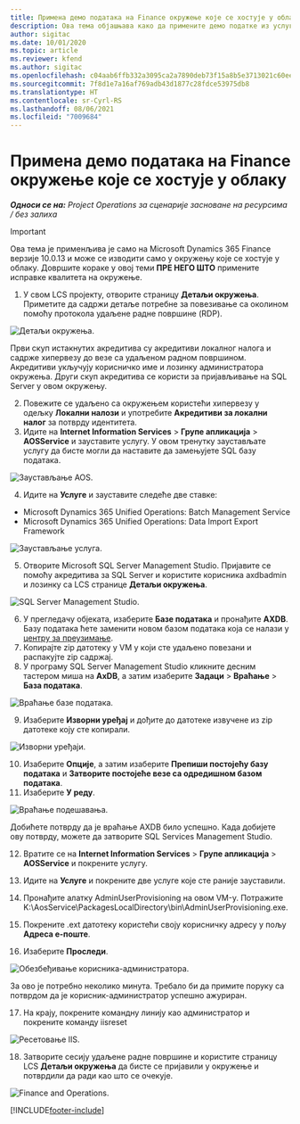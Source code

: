 ```yaml
---
title: Примена демо података на Finance окружење које се хостује у облаку
description: Ова тема објашњава како да примените демо податке из услуге Project Operations на Dynamics 365 Finance окружење хостовано у облаку.
author: sigitac
ms.date: 10/01/2020
ms.topic: article
ms.reviewer: kfend
ms.author: sigitac
ms.openlocfilehash: c04aab6ffb332a3095ca2a7890deb73f15a8b5e3713021c60eec02eb13dbd0cb
ms.sourcegitcommit: 7f8d1e7a16af769adb43d1877c28fdce53975db8
ms.translationtype: HT
ms.contentlocale: sr-Cyrl-RS
ms.lasthandoff: 08/06/2021
ms.locfileid: "7009684"
---
```

# <a name="apply-demo-data-to-a-finance-cloud-hosted-environment"></a>Примена демо података на Finance окружење које се хостује у облаку

_**Односи се на:** Project Operations за сценарије засноване на ресурсима / без залиха_

> [!IMPORTANT]
> Ова тема је применљива је само на Microsoft Dynamics 365 Finance верзије 10.0.13 и може се изводити само у окружењу које се хостује у облаку. Довршите кораке у овој теми **ПРЕ НЕГО ШТО** примените исправке квалитета на окружење.

1. У свом LCS пројекту, отворите страницу **Детаљи окружења**. Приметите да садржи детаље потребне за повезивање са околином помоћу протокола удаљене радне површине (RDP).

![Детаљи окружења.](./media/1EnvironmentDetails.png)

Први скуп истакнутих акредитива су акредитиви локалног налога и садрже хипервезу до везе са удаљеном радном површином. Акредитиви укључују корисничко име и лозинку администратора окружења. Други скуп акредитива се користи за пријављивање на SQL Server у овом окружењу.

2. Повежите се удаљено са окружењем користећи хипервезу у одељку **Локални налози** и употребите **Акредитиви за локални налог** за потврду идентитета.
3. Идите на **Internet Information Services** > **Групе апликација** > **AOSService** и зауставите услугу. У овом тренутку заустављате услугу да бисте могли да наставите да замењујете SQL базу података.

![Заустављање AOS.](./media/2StopAOS.png)

4. Идите на **Услуге** и зауставите следеће две ставке:

- Microsoft Dynamics 365 Unified Operations: Batch Management Service
- Microsoft Dynamics 365 Unified Operations: Data Import Export Framework

![Заустављање услуга.](./media/3StopServices.png)

5. Отворите Microsoft SQL Server Management Studio. Пријавите се помоћу акредитива за SQL Server и користите корисника axdbadmin и лозинку са LCS странице **Детаљи окружења**.

![SQL Server Management Studio.](./media/4SSMS.png)

6. У прегледачу објеката, изаберите **Базе података** и пронађите **AXDB**. Базу података ћете заменити новом базом података која се налази у [центру за преузимање](https://download.microsoft.com/download/1/a/3/1a314bd2-b082-4a87-abdc-1ba26c92b63d/ProjOpsDemoDataFOGARelease.zip). 
7. Копирајте zip датотеку у VM у који сте удаљено повезани и распакујте zip садржај.
8. У програму SQL Server Management Studio кликните десним тастером миша на **AxDB**, а затим изаберите **Задаци** > **Враћање** > **База података**.

![Враћање базе података.](./media/5RestoreDatabase.png)

9. Изаберите **Изворни уређај** и дођите до датотеке извучене из zip датотеке коју сте копирали.

![Изворни уређаји.](./media/6SourceDevice.png)

10. Изаберите **Опције**, а затим изаберите **Препиши постојећу базу података** и **Затворите постојеће везе са одредишном базом података**. 
11. Изаберите **У реду**.

![Враћање подешавања.](./media/7RestoreSetting.png)

Добићете потврду да је враћање AXDB било успешно. Када добијете ову потврду, можете да затворите SQL Services Management Studio.

12. Вратите се на **Internet Information Services** > **Групе апликација** > **AOSService** и покрените услугу.
13. Идите на **Услуге** и покрените две услуге које сте раније зауставили.

14. Пронађите алатку AdminUserProvisioning на овом VM-у. Потражите K:\AosService\PackagesLocalDirectory\bin\AdminUserProvisioning.exe.
15. Покрените .ext датотеку користећи своју корисничку адресу у пољу **Адреса е-поште**. 
16. Изаберите **Проследи**.

![Обезбеђивање корисника-администратора.](./media/8AdminUserProvisioning.png)

За ово је потребно неколико минута. Требало би да примите поруку са потврдом да је корисник-администратор успешно ажуриран.

17. На крају, покрените командну линију као администратор и покрените команду iisreset

![Ресетовање IIS.](./media/9IISReset.png)

18. Затворите сесију удаљене радне површине и користите страницу LCS **Детаљи окружења** да бисте се пријавили у окружење и потврдили да ради као што се очекује.

![Finance and Operations.](./media/10FinanceAndOperations.png)


[!INCLUDE[footer-include](../includes/footer-banner.md)]